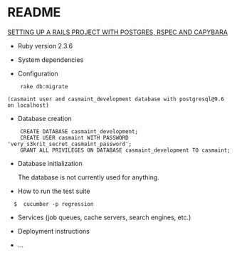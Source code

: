 # README

[SETTING UP A RAILS PROJECT WITH POSTGRES, RSPEC AND CAPYBARA](http://julianveling.com/?p=18)

* Ruby version
    2.3.6

* System dependencies

* Configuration
```
    rake db:migrate
```
    (casmaint user and casmaint_development database with postgresql@9.6 on localhost)

* Database creation

```
    CREATE DATABASE casmaint_development;
    CREATE USER casmaint WITH PASSWORD 'very_s3krit_secret_casmaint_password';
    GRANT ALL PRIVILEGES ON DATABASE casmaint_development TO casmaint;
```

* Database initialization

    The database is not currently used for anything.

* How to run the test suite

```
  $  cucumber -p regression
```

* Services (job queues, cache servers, search engines, etc.)

* Deployment instructions

* ...

